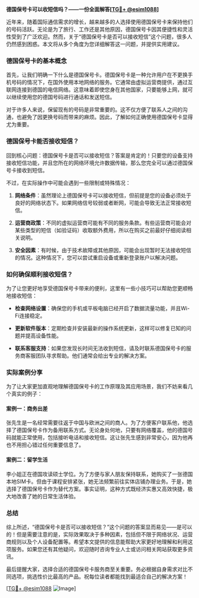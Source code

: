 **德国保号卡可以收短信吗？——一份全面解答[[TG💪+ @esim1088](https://t.me/s/esim1088)]**

近年来，随着国际通信需求的增长，越来越多的人选择使用德国保号卡来保持他们的号码活跃。无论是为了旅行、工作还是其他原因，德国保号卡因其便捷性和灵活性受到了广泛欢迎。然而，关于“德国保号卡是否可以接收短信”这个问题，很多人仍然感到困惑。本文将从多个角度为您详细解答这一问题，并提供实用建议。

### 德国保号卡的基本概念

首先，让我们明确一下什么是德国保号卡。德国保号卡是一种允许用户在不更换手机号码的情况下，在国外使用本地网络的服务。它通常由虚拟运营商提供，通过互联网连接到德国的电信网络。这意味着即使您身在其他国家，只要能够上网，就可以继续使用您的德国号码进行通话和发送短信。

对于许多人来说，保留现有的号码是非常重要的。这不仅方便了联系人之间的沟通，也避免了因更换号码而带来的麻烦。因此，了解如何正确使用德国保号卡显得尤为重要。

### 德国保号卡能否接收短信？

回到核心问题：德国保号卡是否可以接收短信？答案是肯定的！只要您的设备支持接收短信功能，并且您所在的网络环境允许数据传输，那么您完全可以通过德国保号卡接收到短信。

不过，在实际操作中可能会遇到一些限制或特殊情况：

1. **网络条件**：虽然理论上德国保号卡可以接收短信，但前提是您的设备必须处于良好的网络状态下。如果网络信号较弱或者断网，可能会导致无法正常接收短信。
   
2. **运营商政策**：不同的虚拟运营商可能有不同的服务条款。有些运营商可能会对某些类型的短信（如验证码）收取额外费用，所以在购买之前最好仔细阅读相关说明。

3. **安全因素**：有时候，由于技术故障或其他原因，可能会出现暂时无法接收短信的情况。这种情况下，您可以尝试重启设备或重新登录账户以解决问题。

### 如何确保顺利接收短信？

为了让您更好地享受德国保号卡带来的便利，这里有一些小技巧可以帮助您更顺畅地接收短信：

- **检查网络设置**：确保您的手机或平板电脑已经开启了数据流量功能，并且Wi-Fi连接稳定。
  
- **更新软件版本**：定期检查并安装最新的操作系统更新，这样可以修复已知的问题并提高设备性能。

- **联系客服支持**：如果您发现长时间无法收到短信，请及时联系德国保号卡的服务商客服团队寻求帮助。他们通常会给出专业的解决方案。

### 实际案例分享

为了让大家更加直观地理解德国保号卡的工作原理及其应用场景，我们不妨来看几个真实的例子：

#### 案例一：商务出差
张先生是一名经常需要往返于中国与欧洲之间的商人。为了方便客户联系他，他选择了德国保号卡作为备用联系方式。无论身处何地，只要有网络覆盖，他的德国号码就能正常使用，包括接听电话和接收短信。这让张先生感到非常安心，因为他再也不用担心错过任何重要信息了。

#### 案例二：留学生活
李小姐正在德国攻读硕士学位。为了方便与家人朋友保持联系，她购买了一张德国本地SIM卡。但由于课程安排紧张，她无法频繁前往实体店铺办理业务。于是，她选择了德国保号卡作为替代方案。事实证明，这种方式既经济实惠又高效快捷，极大地改善了她的日常生活体验。

### 总结

综上所述，“德国保号卡是否可以接收短信？”这个问题的答案显而易见——是可以的！但是需要注意的是，实际效果取决于多种因素，包括但不限于网络状况、运营商规则以及个人设备配置等。希望本文提供的信息能帮助大家更好地理解和利用这项服务。如果您还有其他疑问，欢迎随时咨询专业人士或访问相关网站获取更多资讯。

最后提醒大家，选择合适的德国保号卡服务商至关重要。务必根据自身需求对比不同选项，挑选性价比最高的产品。祝每位读者都能找到最适合自己的解决方案！

[[TG💪+ @esim1088](https://t.me/s/esim1088) ![Image](https://i.postimg.cc/4NQfJmqS/Snipaste-2025-05-13-00-14-12.png)]